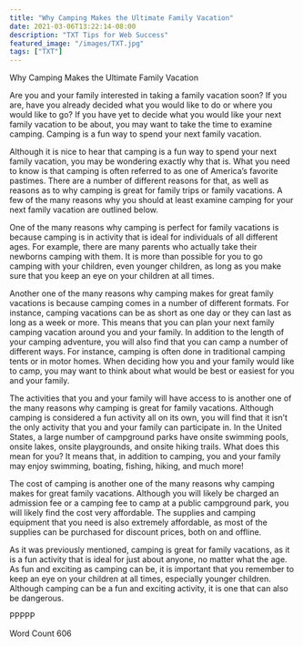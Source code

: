 ```yaml
---
title: "Why Camping Makes the Ultimate Family Vacation"
date: 2021-03-06T13:22:14-08:00
description: "TXT Tips for Web Success"
featured_image: "/images/TXT.jpg"
tags: ["TXT"]
---
```


Why Camping Makes the Ultimate Family Vacation

Are you and your family interested in taking a family vacation soon? If you are, have you already decided what you would like to do or where you would like to go?  If you have yet to decide what you would like your next family vacation to be about, you may want to take the time to examine camping.  Camping is a fun way to spend your next family vacation.

Although it is nice to hear that camping is a fun way to spend your next family vacation, you may be wondering exactly why that is.  What you need to know is that camping is often referred to as one of America’s favorite pastimes. There are a number of different reasons for that, as well as reasons as to why camping is great for family trips or family vacations.  A few of the many reasons why you should at least examine camping for your next family vacation are outlined below.

One of the many reasons why camping is perfect for family vacations is because camping is in activity that is ideal for individuals of all different ages. For example, there are many parents who actually take their newborns camping with them.  It is more than possible for you to go camping with your children, even younger children, as long as you make sure that you keep an eye on your children at all times. 

Another one of the many reasons why camping makes for great family vacations is because camping comes in a number of different formats. For instance, camping vacations can be as short as one day or they can last as long as a week or more.  This means that you can plan your next family camping vacation around you and your family.  In addition to the length of your camping adventure, you will also find that you can camp a number of different ways. For instance, camping is often done in traditional camping tents or in motor homes.  When deciding how you and your family would like to camp, you may want to think about what would be best or easiest for you and your family.

The activities that you and your family will have access to is another one of the many reasons why camping is great for family vacations. Although camping is considered a fun activity all on its own, you will find that it isn’t the only activity that you and your family can participate in.  In the United States, a large number of campground parks have onsite swimming pools, onsite lakes, onsite playgrounds, and onsite hiking trails. What does this mean for you?  It means that, in addition to camping, you and your family may enjoy swimming, boating, fishing, hiking, and much more!

The cost of camping is another one of the many reasons why camping makes for great family vacations.  Although you will likely be charged an admission fee or a camping fee to camp at a public campground park, you will likely find the cost very affordable.  The supplies and camping equipment that you need is also extremely affordable, as most of the supplies can be purchased for discount prices, both on and offline.

As it was previously mentioned, camping is great for family vacations, as it is a fun activity that is ideal for just about anyone, no matter what the age.  As fun and exciting as camping can be, it is important that you remember to keep an eye on your children at all times, especially younger children. Although camping can be a fun and exciting activity, it is one that can also be dangerous.

PPPPP

Word Count 606

